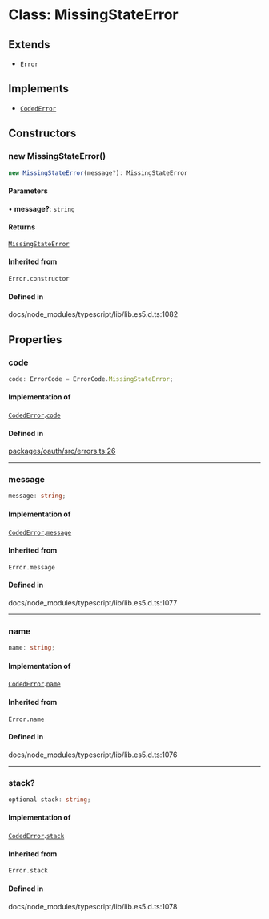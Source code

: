 # Class: MissingStateError

## Extends

- `Error`

## Implements

- [`CodedError`](Interface.CodedError.md)

## Constructors

### new MissingStateError()

```ts
new MissingStateError(message?): MissingStateError
```

#### Parameters

• **message?**: `string`

#### Returns

[`MissingStateError`](Class.MissingStateError.md)

#### Inherited from

`Error.constructor`

#### Defined in

docs/node\_modules/typescript/lib/lib.es5.d.ts:1082

## Properties

### code

```ts
code: ErrorCode = ErrorCode.MissingStateError;
```

#### Implementation of

[`CodedError`](Interface.CodedError.md).[`code`](Interface.CodedError.md#code)

#### Defined in

[packages/oauth/src/errors.ts:26](https://github.com/slackapi/node-slack-sdk/blob/main/packages/oauth/src/errors.ts#L26)

***

### message

```ts
message: string;
```

#### Implementation of

[`CodedError`](Interface.CodedError.md).[`message`](Interface.CodedError.md#message)

#### Inherited from

`Error.message`

#### Defined in

docs/node\_modules/typescript/lib/lib.es5.d.ts:1077

***

### name

```ts
name: string;
```

#### Implementation of

[`CodedError`](Interface.CodedError.md).[`name`](Interface.CodedError.md#name)

#### Inherited from

`Error.name`

#### Defined in

docs/node\_modules/typescript/lib/lib.es5.d.ts:1076

***

### stack?

```ts
optional stack: string;
```

#### Implementation of

[`CodedError`](Interface.CodedError.md).[`stack`](Interface.CodedError.md#stack)

#### Inherited from

`Error.stack`

#### Defined in

docs/node\_modules/typescript/lib/lib.es5.d.ts:1078
